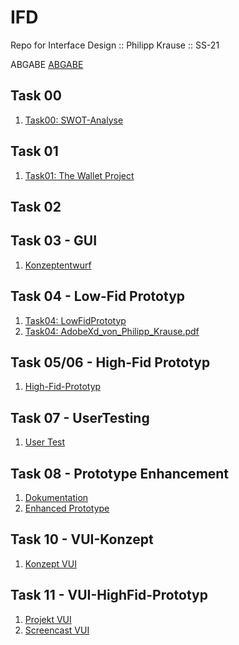 # IFD
Repo for Interface Design :: Philipp Krause :: SS-21

ABGABE
<a href="https://github.com/PhilippKrause/IFD/tree/main/Pr%C3%BCfung_IFD_Philipp_Krause" target="_blank">ABGABE</a>

## Task 00 
01. <a href="https://github.com/PhilippKrause/IFD/blob/main/SWOT_Analyse.pdf" target="_blank">Task00: SWOT-Analyse</a>

## Task 01
01. <a href="https://github.com/PhilippKrause/IFD/blob/main/TheWalletProject_PhilippKrause.pdf" target="_blank">Task01: The Wallet Project</a>

## Task 02


## Task 03 - GUI
01. <a href="https://github.com/PhilippKrause/IFD/blob/main/Task03.pdf" target="_blank">Konzeptentwurf</a><br/>

## Task 04 - Low-Fid Prototyp
01.  <a href="https://github.com/PhilippKrause/IFD/blob/main/Task04_Entwürfe" target="_blank">Task04: LowFidPrototyp</a>
02.  <a href="https://github.com/PhilippKrause/IFD/blob/main/AdobeXd_von_Philipp_Krause.pdf" target="_blank">Task04: AdobeXd_von_Philipp_Krause.pdf</a>

## Task 05/06 - High-Fid Prototyp
01. <a href="https://webuser.hs-furtwangen.de/~krauseph/IntDes/#id=dp5i1j&p=page_1&c=1" target="_blank">High-Fid-Prototyp</a><br/>

## Task 07 - UserTesting
01. <a href="https://github.com/PhilippKrause/IFD/blob/main/Task07_UserTesting%20.pdf" target="_blank">User Test</a><br/>

## Task 08 - Prototype Enhancement
01. <a href="https://github.com/PhilippKrause/IFD/blob/main/Task08_Dokumentation_Prototype%20Enhancement.pdf" target="_blank">Dokumentation</a><br/>
02. <a href="https://webuser.hs-furtwangen.de/~krauseph/GameReport/#id=dp5i1j&p=page_1" target="_blank">Enhanced Prototype</a><br/>

## Task 10 - VUI-Konzept
01. <a href="https://github.com/PhilippKrause/IFD/blob/main/Konzept_VUI.pdf" target="_blank">Konzept VUI</a><br/>

## Task 11 - VUI-HighFid-Prototyp 
01. <a href="https://github.com/PhilippKrause/IFD/blob/main/GameReport_VUI-60ca0299070e180006109148.vf" target="_blank">Projekt VUI</a><br/>
02. <a href="https://github.com/PhilippKrause/IFD/blob/main/Screencast%20Vui.m4v" target="_blank">Screencast VUI</a><br/>
